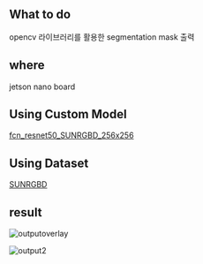 ## What to do
opencv 라이브러리를 활용한 segmentation mask 출력

## where
jetson nano board

## Using Custom Model
[fcn_resnet50_SUNRGBD_256x256](https://drive.google.com/drive/folders/1fmrjJKHwFRI_J9LHEBi-cHJjTaz9pALn?hl=ko)

## Using Dataset
[SUNRGBD](https://github.com/ankurhanda/sunrgbd-meta-data)

## result
![outputoverlay](https://github.com/downy25/Using_Opencv_segmentation/assets/112371402/49cb3965-8330-40af-8d3b-7a6d845abae5)


![output2](https://github.com/downy25/Using_Opencv_segmentation/assets/112371402/37c30d91-e27d-4795-8e2a-6b93d74b1cee)
